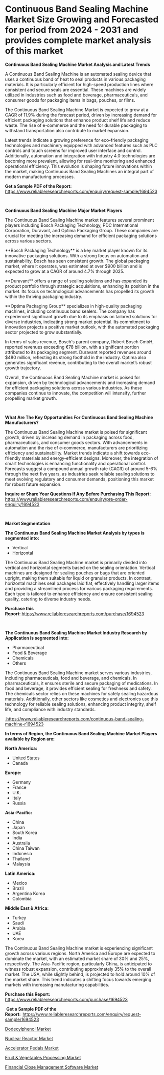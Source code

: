 <p><h1>Continuous Band Sealing Machine Market Size Growing and Forecasted for period from 2024 - 2031 and provides complete market analysis of this market</h1></p><p><strong>Continuous Band Sealing Machine Market Analysis and Latest Trends</strong></p>
<p><p>A Continuous Band Sealing Machine is an automated sealing device that uses a continuous band of heat to seal products in various packaging materials. It is particularly efficient for high-speed production lines where consistent and secure seals are essential. These machines are widely utilized in industries such as food and beverage, pharmaceuticals, and consumer goods for packaging items in bags, pouches, or films. </p><p>The Continuous Band Sealing Machine Market is expected to grow at a CAGR of 11.9% during the forecast period, driven by increasing demand for efficient packaging solutions that enhance product shelf life and reduce waste. The rise of e-commerce and the need for durable packaging to withstand transportation also contribute to market expansion. </p><p>Latest trends indicate a growing preference for eco-friendly packaging technologies and machinery equipped with advanced features such as PLC controls and touch screens for improved user interface and control. Additionally, automation and integration with Industry 4.0 technologies are becoming more prevalent, allowing for real-time monitoring and enhanced operational efficiency. This evolution is shaping future innovations within the market, making Continuous Band Sealing Machines an integral part of modern manufacturing processes.</p></p>
<p><strong>Get a Sample PDF of the Report:&nbsp;</strong> <a href="https://www.reliableresearchreports.com/enquiry/request-sample/1694523?utm_campaign=34&utm_medium=2&utm_source=Github&utm_content=ia&utm_term=06102024&utm_id=continuous-band-sealing-machine">https://www.reliableresearchreports.com/enquiry/request-sample/1694523</a></p>
<p>&nbsp;</p>
<p><strong>Continuous Band Sealing Machine Major Market Players</strong></p>
<p><p>The Continuous Band Sealing Machine market features several prominent players including Bosch Packaging Technology, PDC International Corporation, Duravant, and Optima Packaging Group. These companies are crucial for meeting the increasing demand for efficient packaging solutions across various sectors.</p><p>**Bosch Packaging Technology** is a key market player known for its innovative packaging solutions. With a strong focus on automation and sustainability, Bosch has seen consistent growth. The global packaging market, where it operates, was estimated at over $900 billion and is expected to grow at a CAGR of around 4.7% through 2025.</p><p>**Duravant** offers a range of sealing solutions and has expanded its product portfolio through strategic acquisitions, enhancing its position in the market. Its focus on technological advancements has propelled its growth within the thriving packaging industry.</p><p>**Optima Packaging Group** specializes in high-quality packaging machines, including continuous band sealers. The company has experienced significant growth due to its emphasis on tailored solutions for diverse industries, indicating strong market potential. Its commitment to innovation projects a positive market outlook, with the automated packaging sector projected to grow substantially.</p><p>In terms of sales revenue, Bosch's parent company, Robert Bosch GmbH, reported revenues exceeding €78 billion, with a significant portion attributed to its packaging segment. Duravant reported revenues around $480 million, reflecting its strong foothold in the industry. Optima also generates significant revenue, contributing to the overall market’s robust growth trajectory.</p><p>Overall, the Continuous Band Sealing Machine market is poised for expansion, driven by technological advancements and increasing demand for efficient packaging solutions across various industries. As these companies continue to innovate, the competition will intensify, further propelling market growth.</p></p>
<p>&nbsp;</p>
<p><strong>What Are The Key Opportunities For Continuous Band Sealing Machine Manufacturers?</strong></p>
<p><p>The Continuous Band Sealing Machine market is poised for significant growth, driven by increasing demand in packaging across food, pharmaceuticals, and consumer goods sectors. With advancements in automation and the rise of e-commerce, manufacturers are prioritizing efficiency and sustainability. Market trends indicate a shift towards eco-friendly materials and energy-efficient designs. Moreover, the integration of smart technologies is enhancing functionality and operational control. Forecasts suggest a compound annual growth rate (CAGR) of around 5-6% through the next five years, as industries seek reliable sealing solutions to meet evolving regulatory and consumer demands, positioning this market for robust future expansion.</p></p>
<p><strong>Inquire or Share Your Questions If Any Before Purchasing This Report:</strong> <a href="https://www.reliableresearchreports.com/enquiry/pre-order-enquiry/1694523?utm_campaign=34&utm_medium=2&utm_source=Github&utm_content=ia&utm_term=06102024&utm_id=continuous-band-sealing-machine">https://www.reliableresearchreports.com/enquiry/pre-order-enquiry/1694523</a></p>
<p>&nbsp;</p>
<p><strong>Market Segmentation</strong></p>
<p><strong>The Continuous Band Sealing Machine Market Analysis by types is segmented into:</strong></p>
<p><ul><li>Vertical</li><li>Horizontal</li></ul></p>
<p><p>The Continuous Band Sealing Machine market is primarily divided into vertical and horizontal segments based on the sealing orientation. Vertical machines are designed for sealing pouches or bags that are oriented upright, making them suitable for liquid or granular products. In contrast, horizontal machines seal packages laid flat, effectively handling larger items and providing a streamlined process for various packaging requirements. Each type is tailored to enhance efficiency and ensure consistent sealing quality, catering to diverse industry needs.</p></p>
<p><strong>Purchase this Report:&nbsp;</strong><a href="https://www.reliableresearchreports.com/purchase/1694523?utm_campaign=34&utm_medium=2&utm_source=Github&utm_content=ia&utm_term=06102024&utm_id=continuous-band-sealing-machine">https://www.reliableresearchreports.com/purchase/1694523</a></p>
<p>&nbsp;</p>
<p><strong>The Continuous Band Sealing Machine Market Industry Research by Application is segmented into:</strong></p>
<p><ul><li>Pharmaceutical</li><li>Food & Beverage</li><li>Chemicals</li><li>Others</li></ul></p>
<p><p>The Continuous Band Sealing Machine market serves various industries, including pharmaceuticals, food and beverage, and chemicals. In pharmaceuticals, it ensures sterile and secure packaging of medications. In food and beverage, it provides efficient sealing for freshness and safety. The chemicals sector relies on these machines for safely sealing hazardous materials. Additionally, other sectors like cosmetics and electronics use this technology for reliable sealing solutions, enhancing product integrity, shelf life, and compliance with industry standards.</p></p>
<p><a href="https://www.reliableresearchreports.com/continuous-band-sealing-machine-r1694523?utm_campaign=34&utm_medium=2&utm_source=Github&utm_content=ia&utm_term=06102024&utm_id=continuous-band-sealing-machine">&nbsp;https://www.reliableresearchreports.com/continuous-band-sealing-machine-r1694523</a></p>
<p><strong>In terms of Region, the Continuous Band Sealing Machine Market Players available by Region are:</strong></p>
<p>
    <p> <strong> North America: </strong>
        <ul>
            <li>United States</li>
            <li>Canada</li>
        </ul>
        </p> 
    <p> <strong> Europe: </strong>
        <ul>
            <li>Germany</li>
            <li>France</li>
            <li>U.K.</li>
            <li>Italy</li>
            <li>Russia</li>
        </ul>
        </p> 
    <p> <strong> Asia-Pacific: </strong>
        <ul>
            <li>China</li>
            <li>Japan</li>
            <li>South Korea</li>
            <li>India</li>
            <li>Australia</li>
            <li>China Taiwan</li>
            <li>Indonesia</li>
            <li>Thailand</li>
            <li>Malaysia</li>
        </ul>
        </p> 
    <p> <strong> Latin America: </strong>
        <ul>
            <li>Mexico</li>
            <li>Brazil</li>
            <li>Argentina Korea</li>
            <li>Colombia</li>
        </ul>
        </p> 
    <p> <strong> Middle East & Africa: </strong>
        <ul>
            <li>Turkey</li>
            <li>Saudi</li>
            <li>Arabia</li>
            <li>UAE</li>
            <li>Korea</li>
        </ul>
    </p>
    </p>
<p><p>The Continuous Band Sealing Machine market is experiencing significant growth across various regions. North America and Europe are expected to dominate the market, with an estimated market share of 30% and 25%, respectively. The Asia-Pacific region, particularly China, is anticipated to witness robust expansion, contributing approximately 35% to the overall market. The USA, while slightly behind, is projected to hold around 10% of the market share. This trend indicates a shifting focus towards emerging markets with increasing manufacturing capabilities.</p></p>
<p><strong>Purchase this Report: </strong><a href="https://www.reliableresearchreports.com/purchase/1694523?utm_campaign=34&utm_medium=2&utm_source=Github&utm_content=ia&utm_term=06102024&utm_id=continuous-band-sealing-machine">https://www.reliableresearchreports.com/purchase/1694523</a></p>
<p>&nbsp;<strong>Get a Sample PDF of the Report:&nbsp;&nbsp;</strong><a href="https://www.reliableresearchreports.com/enquiry/request-sample/1694523?utm_campaign=34&utm_medium=2&utm_source=Github&utm_content=ia&utm_term=06102024&utm_id=continuous-band-sealing-machine">https://www.reliableresearchreports.com/enquiry/request-sample/1694523</a></p>
<p><strong></strong></p>
<p><p><a href="https://www.linkedin.com/pulse/dodecylphenol-market-research-report-2024-2031-rowing-research-rbbke?utm_campaign=34&utm_medium=2&utm_source=Github&utm_content=ia&utm_term=06102024&utm_id=continuous-band-sealing-machine">Dodecylphenol Market</a></p><p><a href="https://issuu.com/reportprime-2/docs/nuclear-reactor-market-size-2030.pp_3f8bf52a6ab089?utm_campaign=34&utm_medium=2&utm_source=Github&utm_content=ia&utm_term=06102024&utm_id=continuous-band-sealing-machine">Nuclear Reactor Market</a></p><p><a href="https://github.com/AlisaRowe24/Market-Research-Report-List-1/blob/main/accelerator-pedals-market.md?utm_campaign=34&utm_medium=2&utm_source=Github&utm_content=ia&utm_term=06102024&utm_id=continuous-band-sealing-machine">Accelerator Pedals Market</a></p><p><a href="https://github.com/kaufmannDavid16/Market-Research-Report-List-1/blob/main/fruit-vegetables-processing-market.md?utm_campaign=34&utm_medium=2&utm_source=Github&utm_content=ia&utm_term=06102024&utm_id=continuous-band-sealing-machine">Fruit & Vegetables Processing Market</a></p><p><a href="https://www.linkedin.com/pulse/financial-close-management-software-market-outlook-current-fok4e?utm_campaign=34&utm_medium=2&utm_source=Github&utm_content=ia&utm_term=06102024&utm_id=continuous-band-sealing-machine">Financial Close Management Software Market</a></p></p>
